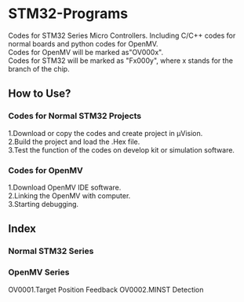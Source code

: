 # STM32-Programs
Codes for STM32 Series Micro Controllers. Including C/C++ codes for normal boards and python codes for OpenMV.  
Codes for OpenMV will be marked as"OV000x".  
Codes for STM32 will be marked as "Fx000y", where x stands for the branch of the chip.
## How to Use?
### Codes for Normal STM32 Projects
1.Download or copy the codes and create project in μVision.  
2.Build the project and load the .Hex file.  
3.Test the function of the codes on develop kit or simulation software.  
### Codes for OpenMV
1.Download OpenMV IDE software.  
2.Linking the OpenMV with computer.  
3.Starting debugging.   
## Index
### Normal STM32 Series
  
### OpenMV Series
OV0001.Target Position Feedback
OV0002.MINST Detection
